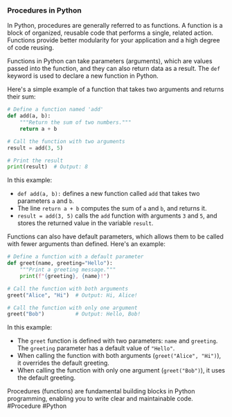 ### Procedures in Python

In Python, procedures are generally referred to as functions. A function is a block of organized, reusable code that performs a single, related action. Functions provide better modularity for your application and a high degree of code reusing.

Functions in Python can take parameters (arguments), which are values passed into the function, and they can also return data as a result. The `def` keyword is used to declare a new function in Python.

Here's a simple example of a function that takes two arguments and returns their sum:

```python
# Define a function named 'add'
def add(a, b):
    """Return the sum of two numbers."""
    return a + b

# Call the function with two arguments
result = add(3, 5)

# Print the result
print(result)  # Output: 8
```

In this example:
- `def add(a, b):` defines a new function called `add` that takes two parameters `a` and `b`.
- The line `return a + b` computes the sum of `a` and `b`, and returns it.
- `result = add(3, 5)` calls the `add` function with arguments `3` and `5`, and stores the returned value in the variable `result`.

Functions can also have default parameters, which allows them to be called with fewer arguments than defined. Here's an example:

```python
# Define a function with a default parameter
def greet(name, greeting="Hello"):
    """Print a greeting message."""
    print(f"{greeting}, {name}!")

# Call the function with both arguments
greet("Alice", "Hi")  # Output: Hi, Alice!

# Call the function with only one argument
greet("Bob")          # Output: Hello, Bob!
```

In this example:
- The `greet` function is defined with two parameters: `name` and `greeting`. The `greeting` parameter has a default value of `"Hello"`.
- When calling the function with both arguments (`greet("Alice", "Hi")`), it overrides the default greeting.
- When calling the function with only one argument (`greet("Bob")`), it uses the default greeting.

Procedures (functions) are fundamental building blocks in Python programming, enabling you to write clear and maintainable code. #Procedure #Python
